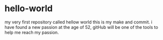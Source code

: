 # hello-world
my very first repository called hellow world
this is my make and commit.
i have found a new passion at the age of 52, gitHub will be one of the tools to help me reach my passion.
